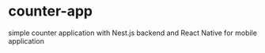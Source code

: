 # counter-app
simple counter application with Nest.js backend and React Native for mobile application
